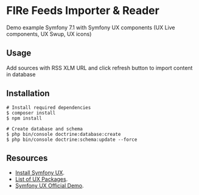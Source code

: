 # FIRe Feeds Importer & Reader
Demo example Symfony 7.1 with Symfony UX components (UX Live components, UX Swup, UX icons)

## Usage
Add sources with RSS XLM URL and click refresh button to import content in database

## Installation
```shell
# Install required dependencies
$ composer install
$ npm install

# Create database and schema
$ php bin/console doctrine:database:create
$ php bin/console doctrine:schema:update --force
```

## Resources
- [Install Symfony UX](https://symfony.com/doc/current/frontend/ux.html).
- [List of UX Packages](https://symfony.com/bundles/StimulusBundle/current/index.html#the-ux-packages).
- [Symfony UX Official Demo](https://ux.symfony.com).